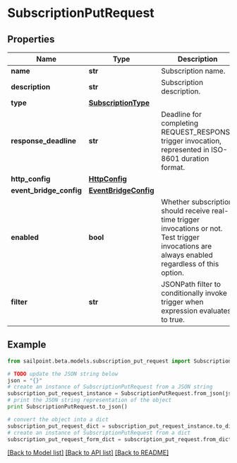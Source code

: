 # SubscriptionPutRequest


## Properties
Name | Type | Description | Notes
------------ | ------------- | ------------- | -------------
**name** | **str** | Subscription name. | [optional] 
**description** | **str** | Subscription description. | [optional] 
**type** | [**SubscriptionType**](SubscriptionType.md) |  | [optional] 
**response_deadline** | **str** | Deadline for completing REQUEST_RESPONSE trigger invocation, represented in ISO-8601 duration format. | [optional] [default to 'PT1H']
**http_config** | [**HttpConfig**](HttpConfig.md) |  | [optional] 
**event_bridge_config** | [**EventBridgeConfig**](EventBridgeConfig.md) |  | [optional] 
**enabled** | **bool** | Whether subscription should receive real-time trigger invocations or not.  Test trigger invocations are always enabled regardless of this option. | [optional] [default to True]
**filter** | **str** | JSONPath filter to conditionally invoke trigger when expression evaluates to true. | [optional] 

## Example

```python
from sailpoint.beta.models.subscription_put_request import SubscriptionPutRequest

# TODO update the JSON string below
json = "{}"
# create an instance of SubscriptionPutRequest from a JSON string
subscription_put_request_instance = SubscriptionPutRequest.from_json(json)
# print the JSON string representation of the object
print SubscriptionPutRequest.to_json()

# convert the object into a dict
subscription_put_request_dict = subscription_put_request_instance.to_dict()
# create an instance of SubscriptionPutRequest from a dict
subscription_put_request_form_dict = subscription_put_request.from_dict(subscription_put_request_dict)
```
[[Back to Model list]](../README.md#documentation-for-models) [[Back to API list]](../README.md#documentation-for-api-endpoints) [[Back to README]](../README.md)


